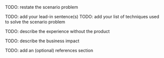 <!-- 1. Restate the scenario problem --------------------------------------------------------------------------------

    Goal: Summarize the challenge(s) posed in the introduction scenario; be brief (1-2 sentences)

    Heading: do not add an H1 or H2 title here, the auto-generated H1 will appear above this content automatically

    Example: "You are writing the instruction manual for a new model fire extinguisher. The instructions must be quickly read and understood by a wide variety of people."

    [Summary unit guidance](https://review.docs.microsoft.com/learn-docs/docs/id-guidance-module-summary-unit?branch=master)
-->
TODO: restate the scenario problem

<!-- 2. Show how you solved the scenario problem(s)---------------------------------------------------

    Goal: Describe how you used the product to solve the problem(s) posed in the introduction scenario

    Heading: none; depending on length, you can put this in a separate paragraph or combine this with the previous section into a single paragraph

    Recommended: format this as lead-in sentence(s) followed by a list

    Example: "You did some research and found that Plain English is a good writing style for safety-critical communications. You applied several Plain English techniques to your instructions:
        * Removed unnecessary words, which made your sentences easier to read even in a stressful situation like a fire.
        * Made sure all sentences used the active voice, which made your content more direct.
        * Replaced fire-industry jargon with everyday words, which made the instructions accessible to a wider audience.
        * Replaced a comma-delimited list with a bulleted list, which made the steps to activate the fire extinguisher easier to follow."
 -->
TODO: add your lead-in sentence(s)
TODO: add your list of techniques used to solve the scenario problem

<!-- 3. Describe the experience without the product ---------------------------------------------------

    Goal: Describe what would be required to solve the problem without using the product; be brief (1-2 sentences)

    Heading: none; typically this will be a new paragraph

    Example: "Fire extinguishers are critical safety equipment for both homes and businesses. Despite their importance, many customers don't read the instructions ahead of time. Confusing instructions could mean customers don't use the extinguisher correctly when they're needed. This can result in loss of property or life."

 -->
TODO: describe the experience without the product

<!-- 4. Describe the business impact ----------------------------------------------------

    Goal: explain the business impact of using the product to solve the problem

    Heading: none; depending on length, you can put this in a separate paragraph or combine this with the previous section into a single paragraph

    Example: "The test for effective instructions is whether customers can use your extinguishers correctly during an emergency. Users that fail might blame the instructions or the product. In either case, it's not good for business. On the other hand, successful customers are likely to share their stories and become advocates for your product."
 -->
TODO: describe the business impact

<!-- 5. References (optional) ----------------------------------------------------

    Goal: Provide a few recommendations for further study via a bulleted list of links. This is optional and intended to be used sparingly.        - use the target page title as the text for your link
        - do not include other text such as a description
        - prefer other first-party sites like Docs reference pages
        - link to third-party sites only when they are trusted and authoritative
        - do not link to other Learn content ("next steps" recommendations are generated automatically)
        - avoid linking to opinion sites such as blog posts

    Heading: use an H2 of "References"

    Example:
        "## References
          * [Administrator role permissions in Azure Active Directory](https://docs.microsoft.com/azure/active-directory/users-groups-roles/directory-assign-admin-roles)
          * [What is Azure role-based access control (Azure RBAC)?](https://docs.microsoft.com/azure/role-based-access-control/overview)
          * [Manage access to billing information for Azure](https://docs.microsoft.com/azure/billing/billing-manage-access)"
 -->
TODO: add an (optional) references section

<!-- Do not include any other content -->